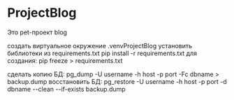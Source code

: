 # ProjectBlog
Это pet-проект blog

создать виртуальное окружение .venvProjectBlog
установить библиотеки из requirements.txt
pip install -r requirements.txt
для создания: pip freeze > requirements.txt


сделать копию БД:
pg_dump -U username -h host -p port -Fc dbname > backup.dump
восстановить БД:
pg_restore -U username -h host -p port -d dbname --clean --if-exists backup.dump